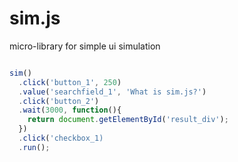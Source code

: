 # sim.js
micro-library for simple ui simulation

```javascript

sim()
  .click('button_1', 250)
  .value('searchfield_1', 'What is sim.js?')
  .click('button_2')
  .wait(3000, function(){
    return document.getElementById('result_div');
  })
  .click('checkbox_1)
  .run();
```
